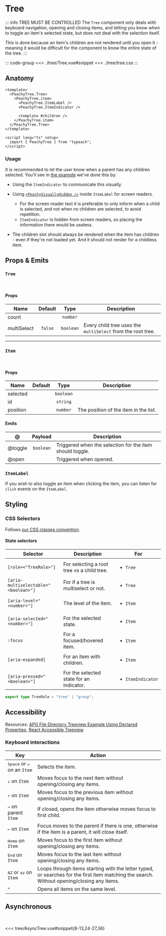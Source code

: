 # Tree

::: info TREE MUST BE CONTROLLED
The `Tree` component only deals with keyboard navigation, opening and closing items,
and letting you know _when_ to toggle an item's selected state, but does not deal with the selection itself.

This is done because an item's children are not rendered until you open it - meaning it would be difficult for
the component to know the entire state of the tree.
:::
<br/>

<script lang="ts" setup>
 import Tree from './tree/Tree.vue'
 import AsyncTree from './tree/AsyncTree.vue'
 import './tree/tree.css' 
</script>

<ClientOnly>
  <ComponentPreview>
    <Tree />
  </ComponentPreview>
</ClientOnly>

::: code-group
<<< ./tree/Tree.vue#snippet
<<< ./tree/tree.css
:::

## Anatomy

```vue
<template>
  <PeachyTree.Tree>
    <PeachyTree.item>
      <PeachyTree.ItemLabel />
      <PeachyTree.ItemIndicator />

      <template #children />
    </PeachyTree.item>
  </PeachyTree.Tree>
</template>

<script lang="ts" setup>
  import { PeachyTree } from "typeach";
</script>
```

### Usage

It is recommended to let the user know when a parent has any children selected. You'll see in [the example](#tree) we've done this by:

- Using the `ItemIndicator` to communicate this visually.

- Using [`<PeachyVisuallyHidden />`](/components/visually-hidden) inside `ItemLabel` for screen readers.

  - For the screen reader text it is preferable to only inform when a child is selected, and not when no children are selected, to avoid repetition.
  - `ItemIndicator` is hidden from screen readers, so placing the information there would be useless.

- The children slot should always be rendered when the item has children - even if they're not loaded yet. And it should not render for a childless item.

## Props & Emits

### `Tree`

<br/>

#### Props

| Name        | Default |   Type    | Description                                                 |
| ----------- | :-----: | :-------: | ----------------------------------------------------------- |
| count       |         | `number`  |                                                             |
| multiSelect | `false` | `boolean` | Every child tree uses the `multiSelect` from the root tree. |

<hr/>

### `Item`

<br/>

#### Props

| Name     | Default |   Type    | Description                           |
| -------- | :-----: | :-------: | ------------------------------------- |
| selected |         | `boolean` |                                       |
| id       |         | `string`  |                                       |
| position |         | `number`  | The position of the item in the list. |

#### Emits

| @       |  Payload  | Description                                              |
| ------- | :-------: | -------------------------------------------------------- |
| @toggle | `boolean` | Triggered when the selection for the item should toggle. |
| @open   |           | Triggered when opened.                                   |

### `ItemLabel`

If you wish to also toggle an item when clicking the item, you can listen for `click` events on the `ItemLabel`.

## Styling

### CSS Selectors

Follows [our CSS classes convention](/info#styling).
<br />

#### State selectors

| Selector                             | Description                                |  For                              |
| ------------------------------------ | ------------------------------------------ | --------------------------------- |
| `[role=<"TreeRole>"]`                | For selecting a root tree vs a child tree. | <ul><li>`Tree`</li> </ul>         |
| `[aria-multiselectable="<boolean>"]` | For if a tree is multiselect or not.       | <ul><li>`Tree`</li></ul>          |
| `[aria-level="<number>"]`            | The level of the item.                     | <ul><li>`Item`</li></ul>          |
| `[aria-selected="<number>"]`         | For the selected state.                    | <ul><li>`Item`</li></ul>          |
| `:focus`                             | For a focused/hovered item.                | <ul><li>`Item`</li></ul>          |
| `[aria-expanded]`                    | For an item with children.                 | <ul><li>`Item`</li></ul>          |
| `[aria-pressed="<boolean>"]`         | For the selected state for an indicator.   | <ul><li>`ItemIndicator`</li></ul> |

```ts
export type TreeRole = "tree" | "group";
```

## Accessibility

Resources: [APG File Directory Treeview Example Using Declared Properties](https://www.w3.org/WAI/ARIA/apg/patterns/treeview/examples/treeview1b/), [React Accessible Treeview](https://github.com/dgreene1/react-accessible-treeview)

### Keyboard interactions

| Key                                           | Action                                                                                                                                     |
| --------------------------------------------- | ------------------------------------------------------------------------------------------------------------------------------------------ |
| <kbd>Space</kbd> or <kbd>↵</kbd> on an `Item` | Selects the item.                                                                                                                          |
| <kbd>↓</kbd> on `Item`                        | Moves focus to the next item without opening/closing any items.                                                                            |
| <kbd>↑</kbd> on `Item`                        | Moves focus to the previous item without opening/closing any items.                                                                        |
| <kbd>→</kbd> on parent `Item`                 | If closed, opens the item otherwise moves focus to first child.                                                                            |
| <kbd>←</kbd> on `Item`                        | Focus moves to the parent if there is one, otherwise if the item is a parent, it will close itself.                                        |
| <kbd>Home</kbd> on `Item`                     | Moves focus to the first item without opening/closing any items.                                                                           |
| <kbd>End</kbd> on `Item`                      | Moves focus to the last item without opening/closing any items.                                                                            |
| <kbd>AZ</kbd> or <kbd>az</kbd> on `Item`      | Loops through items starting with the letter typed, or searches for the first item matching the search. Without opening/closing any items. |
| <kbd>\*</kbd>                                 | Opens all items on the same level.                                                                                                         |

## Asynchronous

<br />

<ClientOnly>
  <ComponentPreview>
    <AsyncTree />
  </ComponentPreview>
</ClientOnly>

<<< tree/AsyncTree.vue#snippet{8-13,24-27,36}
